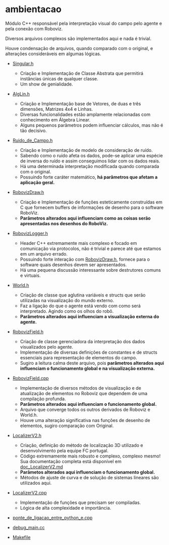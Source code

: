 # ambientacao

Módulo C++ responsável pela interpretação visual do campo pelo agente e pela conexão com Roboviz.

Diversos arquivos complexos são implementados aqui e nada é trivial.

Houve condensação de arquivos, quando comparado com o original, e alterações consideráveis em algumas lógicas.

* [Singular.h](../../src/sobre_cpp/ambientacao/Singular.h)
  * Criação e Implementação de Classe Abstrata que permitirá instâncias únicas de qualquer classe.
  * Um show de genialidade.

* [AlgLin.h](../../src/sobre_cpp/ambientacao/AlgLin.h)
  * Criação e Implementação base de Vetores, de duas e três dimensões, Matrizes 4x4 e Linhas.
  * Diversas funcionalidades estão amplamente relacionadas com conhecimento em Álgebra Linear.
  * Alguns pequenos parâmetros podem influenciar cálculos, mas não é tão decisivo.

* [Ruido_de_Campo.h](../../src/sobre_cpp/ambientacao/Ruido_de_Campo.h)
  * Criação e Implementação de modelo de consideração de ruído.
  * Sabendo como o ruído afeta os dados, pode-se aplicar uma espécie de inversa 
  do ruído e assim conseguimos lidar com os dados reais.
  * Há uma determinada interpretação modificada quando comparada com o original.
  * Possuindo forte caráter matemático, **há parâmetros que afetam a aplicação geral.**

* [RobovizDraw.h](../../src/sobre_cpp/ambientacao/RobovizDraw.h)
  * Criação e Implementação de funções esteticamente construídas em C que fornecem 
  buffers de informações de desenho para o software RoboViz.
  * **Parâmetros alterados aqui influenciam como as coisas serão apresentadas 
  nos desenhos do RoboViz.**

* [RobovizLogger.h](../../src/sobre_cpp/ambientacao/RobovizLogger.h)
  * Header C++ extremamente mais complexo e focado em comunicação via protocolos, não é trivial
  e parece até que estamos em um arquivo errado.
  * Possuindo forte interação com [RobovizDraw.h](../../src/sobre_cpp/ambientacao/RobovizDraw.h), 
  fornece para o software quais desenhos devem ser apresentados.
  * Há uma pequena discussão interessante sobre destrutores comuns e virtuais.

* [World.h](../../src/sobre_cpp/ambientacao/World.h)
  * Criação de classe que aglutina variáveis e structs que serão utilizadas na visualização do mundo
  externo.
  * Faz a ligação do que o agente está vendo com como será interpretado. Agindo como
  os olhos do robô.
  * **Parâmetros alterados aqui influenciam a visualização externa do agente.**

* [RobovizField.h](../../src/sobre_cpp/ambientacao/RobovizField.h)
    * Criação de classe gerenciadora da interpretação dos dados visualizados pelo agente.
    * Implementação de diversas definições de constantes e de structs essenciais para representação de elementos do campo.
    * Sugiro a leitura calma deste arquivo, pois **parâmetros alterados aqui
    influenciam o funcionamento global e na visualização externa.**
  
* [RobovizField.cpp](../../src/sobre_cpp/ambientacao/RobovizField.cpp)
     * Implementação de diversos métodos de visualização e de atualização de
     elementos no Roboviz que dependem de uma compilação profunda.
     * **Parâmetros alterados aqui influenciam o funcionamento global.**
     * Arquivo que converge todos os outros derivados de Roboviz e World.h.
     * Houve uma alteração significativa nas funções de desenho de elementos, sugiro comparação com Original.
   
* [LocalizerV2.h](../../src/sobre_cpp/ambientacao/LocalizerV2.h)
    * Criação, definição do método de localização 3D utilizado e 
    desenvolvimento pela equipe FC portugal.
    * Código extremamente mais robusto e complexo, complexo mesmo! Sua documentação completa
    está disponível em [doc_LocalizerV2.md](../../src/sobre_cpp/ambientacao/doc_LocalizerV2.md)
    * **Parâmetos alterados aqui influenciam o funcionamento global.**
    * Métodos de ajuste de curva e de solução de sistemas lineares são utilizados aqui.

* [LocalizerV2.cpp](../../src/sobre_cpp/ambientacao/LocalizerV2.cpp)
    * Implementação de funções que precisam ser compiladas.
    * Lógica de alta complexidade e importância.


* [ponte_de_ligacao_entre_python_e.cpp](../../src/sobre_cpp/ambientacao/ponte_de_ligacao_entre_python_e.cpp)

* [debug_main.cc]()

* [Makefile]()















